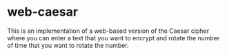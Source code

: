 # web-caesar


This is an implementation of a web-based version of the Caesar cipher where you can enter a text that you want to encrypt and rotate the number of time that you want to rotate the number.
